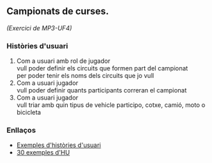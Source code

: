 ## Campionats de curses. 
*(Exercici de MP3-UF4)*

### Històries d'usuari
1. Com a usuari amb rol de jugador  
    vull poder definir els circuits que formen part del campionat  
    per poder tenir els noms dels circuits que jo vull  
2. Com a usuari jugador  
    vull poder definir quants participants correran el campionat  
3. Com a usuari jugador  
    vull triar amb quin tipus de vehicle participo, cotxe, camió, moto o bicicleta  
    
     



### Enllaços
* [Exemples d'històries d'usuari](https://medium.com/@romerramos.dth/estructura-de-una-historia-de-usuario-347593d118da)
* [30 exemples d'HU](http://www.pmoinformatica.com/2015/05/historias-de-usuario-ejemplos.html)

